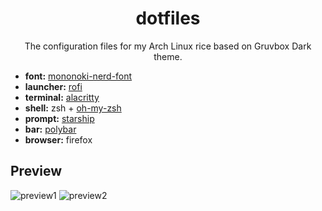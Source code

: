 <h1 align="center">dotfiles</h1>
<p align="center">
  The configuration files for my Arch Linux rice based on Gruvbox Dark theme.
</p>

+ __font:__ [mononoki-nerd-font](https://aur.archlinux.org/packages/nerd-fonts-mononoki/)
+ __launcher:__ [rofi](https://github.com/davatorium/rofi)
+ __terminal:__ [alacritty](https://github.com/alacritty/alacritty)
+ __shell:__ zsh + [oh-my-zsh](https://github.com/ohmyzsh/ohmyzsh)
+ __prompt:__ [starship](https://starship.rs/)
+ __bar:__ [polybar](https://github.com/polybar/polybar)
+ __browser:__ firefox

## Preview
![preview1](~/Screenshots/scrot-1.png)
![preview2](~/Screenshots/scrot-2.png)
